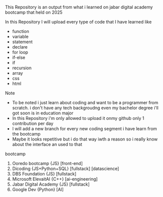 This Repository is an output from what i learned on jabar digital academy bootcamp that held on 2025 

In this Repository I will upload every type of code that I have learned like 
- function
- variable
- statement 
- declare
- for loop
- if-else
- if
- recursion 
- array
- css
- html

Note
- To be noted i just learn about coding and want to be a programmer from scratch. i don't have any tech backgroudng even my bachelor degree i'll got soon is in education major 
- In this Repository i'm only allowed to upload it onmy github only 1 contribution per day 
- I will add a new branch for every new coding segment i have learn from the bootcamp 
- Maybe it looks repetitive but i do that way iwth a reason so i really know about the interface an used to that 

bootcamp 
1. Ooredo bootcamp {JS} [front-end]
2. Dicoding {JS+Python+SQL} [fullstack] [datascience]
3. DBS Foundation {JS} [fullstack]
4. Microsoft ElevaitAI {C++} [ai-engineering]
5. Jabar Digital Academy {JS} [fullstack]
6. Google Dev {Python} [AI]